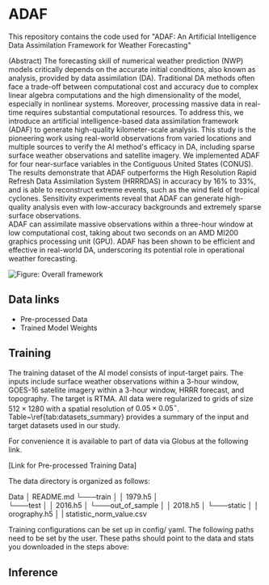 # ADAF

This repository contains the code used for "ADAF: An Artificial Intelligence Data Assimilation Framework for Weather Forecasting"

(Abstract)
The forecasting skill of numerical weather prediction (NWP) models critically depends on the accurate initial conditions, also known as analysis, provided by data assimilation (DA).
Traditional DA methods often face a trade-off between computational cost and accuracy due to complex linear algebra computations and the high dimensionality of the model, especially in nonlinear systems. Moreover, processing massive data in real-time requires substantial computational resources.
To address this, we introduce an artificial intelligence-based data assimilation framework (ADAF) to generate high-quality kilometer-scale analysis. 
This study is the pioneering work using real-world observations from varied locations and multiple sources to verify the AI method's efficacy in DA, including sparse surface weather observations and satellite imagery.
We implemented ADAF for four near-surface variables in the Contiguous United States (CONUS). 
The results demonstrate that ADAF outperforms the High Resolution Rapid Refresh Data Assimilation System (HRRRDAS) in accuracy by 16\% to 33\%, and is able to reconstruct extreme events, such as the wind field of tropical cyclones. 
Sensitivity experiments reveal that ADAF can generate high-quality analysis even with low-accuracy backgrounds and extremely sparse surface observations.  
ADAF can assimilate massive observations within a three-hour window at low computational cost, taking about two seconds on an AMD MI200 graphics processing unit (GPU). 
ADAF has been shown to be efficient and effective in real-world DA, underscoring its potential role in operational weather forecasting.

![Figure: Overall framework](/assets/framework.pdf")


## Data links
- Pre-processed Data
- Trained Model Weights

## Training 

The training dataset of the AI model consists of input-target pairs. The inputs include surface weather observations within a 3-hour window, GOES-16 satellite imagery within a 3-hour window, HRRR forecast, and topography. The target is RTMA.
All data were regularized to grids of size $512 \times 1280$ with a spatial resolution of $0.05 \times 0.05 ^\circ$. 
Table~\ref{tab:datasets_summary} provides a summary of the input and target datasets used in our study.



For convenience it is available to part of data via Globus at the following link.

[Link for Pre-processed Training Data]

The data directory is organized as follows:

Data
│   README.md
└───train
│   │   1979.h5
│   
└───test
│   │   2016.h5
│
└───out_of_sample
│   │   2018.h5
│
└───static
│   │   orography.h5
│   |    statistic_norm_value.csv

Training configurations can be set up in config/  yaml. The following paths need to be set by the user. These paths should point to the data and stats you downloaded in the steps above:






## Inference
